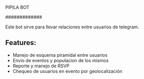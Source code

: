 PIPILA BOT

#############

Este bot sirve para llevar relaciones entre usuarios de telegram.

## Features:

  - Manejo de esquema piramidal entre usuarios
  - Envio de eventos y populacion de los mismos
  - Reporte y manejo de RSVP
  - Chequeo de usuarios en evento por geolocalización

